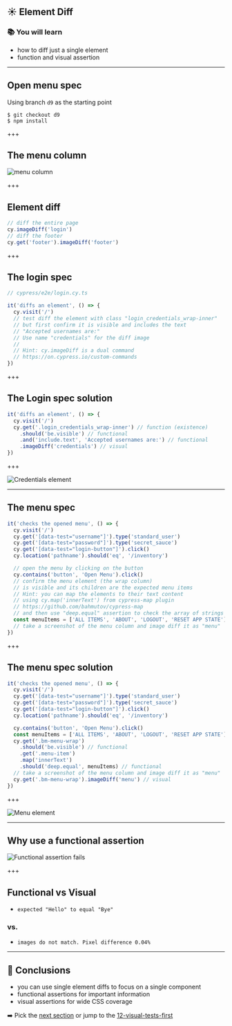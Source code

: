 ## ☀️ Element Diff

### 📚 You will learn

- how to diff just a single element
- function and visual assertion

---

## Open menu spec

Using branch `d9` as the starting point

```
$ git checkout d9
$ npm install
```

+++

## The menu column

![menu column](./img/menu.png)

+++

## Element diff

```js
// diff the entire page
cy.imageDiff('login')
// diff the footer
cy.get('footer').imageDiff('footer')
```

+++

## The login spec

```js
// cypress/e2e/login.cy.ts

it('diffs an element', () => {
  cy.visit('/')
  // test diff the element with class "login_credentials_wrap-inner"
  // but first confirm it is visible and includes the text
  // "Accepted usernames are:"
  // Use name "credentials" for the diff image
  //
  // Hint: cy.imageDiff is a dual command
  // https://on.cypress.io/custom-commands
})
```

+++

## The Login spec solution

```js
it('diffs an element', () => {
  cy.visit('/')
  cy.get('.login_credentials_wrap-inner') // function (existence)
    .should('be.visible') // functional
    .and('include.text', 'Accepted usernames are:') // functional
    .imageDiff('credentials') // visual
})
```

+++

![Credentials element](./img/credentials.png)

---

## The menu spec

```js
it('checks the opened menu', () => {
  cy.visit('/')
  cy.get('[data-test="username"]').type('standard_user')
  cy.get('[data-test="password"]').type('secret_sauce')
  cy.get('[data-test="login-button"]').click()
  cy.location('pathname').should('eq', '/inventory')

  // open the menu by clicking on the button
  cy.contains('button', 'Open Menu').click()
  // confirm the menu element (the wrap column)
  // is visible and its children are the expected menu items
  // Hint: you can map the elements to their text content
  // using cy.map('innerText') from cypress-map plugin
  // https://github.com/bahmutov/cypress-map
  // and then use "deep.equal" assertion to check the array of strings
  const menuItems = ['ALL ITEMS', 'ABOUT', 'LOGOUT', 'RESET APP STATE']
  // take a screenshot of the menu column and image diff it as "menu"
})
```

+++

## The menu spec solution

```js
it('checks the opened menu', () => {
  cy.visit('/')
  cy.get('[data-test="username"]').type('standard_user')
  cy.get('[data-test="password"]').type('secret_sauce')
  cy.get('[data-test="login-button"]').click()
  cy.location('pathname').should('eq', '/inventory')

  cy.contains('button', 'Open Menu').click()
  const menuItems = ['ALL ITEMS', 'ABOUT', 'LOGOUT', 'RESET APP STATE']
  cy.get('.bm-menu-wrap')
    .should('be.visible') // functional
    .get('.menu-item')
    .map('innerText')
    .should('deep.equal', menuItems) // functional
  // take a screenshot of the menu column and image diff it as "menu"
  cy.get('.bm-menu-wrap').imageDiff('menu') // visual
})
```

+++

![Menu element](./img/menu-element.png)

---

## Why use a functional assertion

![Functional assertion fails](./img/changed-menu.png)

+++

## Functional vs Visual

- `expected "Hello" to equal "Bye"`

### vs.

- `images do not match. Pixel difference 0.04%`

---

## 🏁 Conclusions

- you can use single element diffs to focus on a single component
- functional assertions for important information
- visual assertions for wide CSS coverage

➡️ Pick the [next section](https://github.com/bahmutov/cypress-visual-testing-workshop#contents) or jump to the [12-visual-tests-first](?p=12-visual-tests-first)
